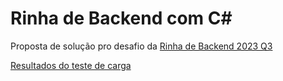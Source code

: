 # Rinha de Backend com C#

Proposta de solução pro desafio da [Rinha de Backend 2023 Q3](https://github.com/zanfranceschi/rinha-de-backend-2023-q3)

[Resultados do teste de carga](https://wuerike.github.io/rinha-de-backend-com-csharp/)